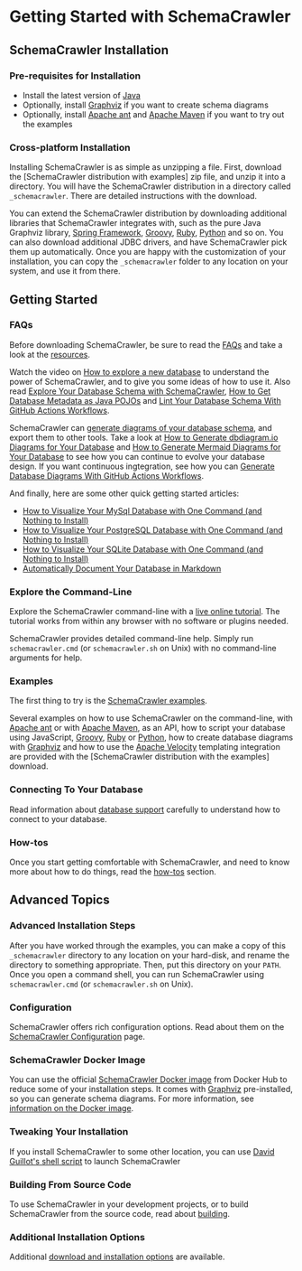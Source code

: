 # Getting Started with SchemaCrawler

## SchemaCrawler Installation

### Pre-requisites for Installation

- Install the latest version of [Java](https://www.java.com/en/)
- Optionally, install [Graphviz] if you want to create schema diagrams
- Optionally, install [Apache ant] and [Apache Maven] if you want to try out the examples

### Cross-platform Installation

Installing SchemaCrawler is as simple as unzipping a file. First, download the [SchemaCrawler
distribution with examples] zip file, and unzip it into a directory. You will have the SchemaCrawler
distribution in a directory called `_schemacrawler`. There are detailed instructions with the download.

You can extend the SchemaCrawler distribution by downloading additional libraries that SchemaCrawler
integrates with, such as the pure Java Graphviz library, [Spring Framework](https://spring.io/projects/spring-framework), [Groovy], [Ruby], [Python] and so
on. You can also download additional JDBC drivers, and have SchemaCrawler pick them up automatically.
Once you are happy with the customization of your installation, you can copy the `_schemacrawler`
folder to any location on your system, and use it from there.



## Getting Started

### FAQs

Before downloading SchemaCrawler, be sure to read the [FAQs](faq.html) and take a look at the [resources](resources.html).

Watch the video on [How to explore a new database](https://dev.to/sualeh/how-do-you-explore-a-new-database-1pge) to understand the power of SchemaCrawler, and to give you some ideas of how to use it. Also read [Explore Your Database Schema with SchemaCrawler](https://dev.to/sualeh/explore-your-database-schema-with-schemacrawler-5341), [How to Get Database Metadata as Java POJOs](https://dev.to/sualeh/how-to-get-database-metadata-as-java-pojos-24li) and [Lint Your Database Schema With GitHub Actions Workflows](https://dev.to/sualeh/lint-your-database-schema-with-github-actions-workflows-57cg).

SchemaCrawler can [generate diagrams of your database schema](diagramming.html), and export them to other tools. Take a look at [How to Generate dbdiagram.io Diagrams for Your Database](https://dev.to/sualeh/how-to-generate-dbdiagram-io-diagrams-for-your-database-431l)
and [How to Generate Mermaid Diagrams for Your Database](https://dev.to/sualeh/how-to-generate-mermaid-diagrams-for-your-database-33bn) to see how you can continue to evolve your database design. If you want continuous ingtegration, see how you can [Generate Database Diagrams With GitHub Actions Workflows](https://dev.to/sualeh/generate-database-diagrams-with-github-actions-workflows-4l96).

And finally, here are some other quick getting started articles:

- [How to Visualize Your MySql Database with One Command (and Nothing to Install)](https://dev.to/sualeh/how-to-visualize-your-mysql-database-with-one-command-and-nothing-to-install-21cp)
- [How to Visualize Your PostgreSQL Database with One Command (and Nothing to Install)](https://dev.to/sualeh/how-to-visualize-your-postgresql-database-with-one-command-and-nothing-to-install-3e3j)
- [How to Visualize Your SQLite Database with One Command (and Nothing to Install)](https://dev.to/sualeh/how-to-visualize-your-sqlite-database-with-one-command-and-nothing-to-install-1f4m)
- [Automatically Document Your Database in Markdown](https://dev.to/sualeh/automatically-document-your-database-in-markdown-elf)


### Explore the Command-Line

Explore the SchemaCrawler command-line with a [live online tutorial](https://killercoda.com/schemacrawler). 
The tutorial works from within any browser with no software or plugins needed.

SchemaCrawler provides detailed command-line help. Simply run `schemacrawler.cmd` (or
`schemacrawler.sh` on Unix) with no command-line arguments for help.


### Examples

The first thing to try is the [SchemaCrawler examples].

Several examples on how to use SchemaCrawler on the command-line, with [Apache ant] or with
[Apache Maven], as an API, how to script your database using JavaScript, [Groovy], [Ruby] or [Python], how to
create database diagrams with [Graphviz] and how to use the [Apache Velocity](https://velocity.apache.org/) templating integration
are provided with the [SchemaCrawler distribution with the examples] download.


### Connecting To Your Database

Read information about [database support](database-support.html) carefully to understand how to connect to your database.


### How-tos

Once you start getting comfortable with SchemaCrawler, and need to know more about how to do
things, read the [how-tos](how-to.html) section.



## Advanced Topics

### Advanced Installation Steps

After you have worked through the examples, you can make a copy of this `_schemacrawler` directory to
any location on your hard-disk, and rename the directory to something appropriate. Then, put this
directory on your `PATH`. Once you open a command shell, you can run SchemaCrawler using
`schemacrawler.cmd` (or `schemacrawler.sh` on Unix).

### Configuration

SchemaCrawler offers rich configuration options. Read about them on the [SchemaCrawler Configuration](config.html) page.


### SchemaCrawler Docker Image

You can use the official [SchemaCrawler Docker image](https://hub.docker.com/r/schemacrawler/schemacrawler/) from Docker Hub to reduce some of your
installation steps. It comes with [Graphviz] pre-installed, so you can generate schema diagrams.
For more information, see [information on the Docker image](docker-image.html).


### Tweaking Your Installation
If you install SchemaCrawler to some other location, you can use
[David Guillot's shell script](https://gist.github.com/David-Guillot/dd53227141fd62ff5db6ef23c929f7b1)
to launch SchemaCrawler


### Building From Source Code

To use SchemaCrawler in your development projects, or to build SchemaCrawler from the source code, read
about [building](building.html).


### Additional Installation Options

Additional [download and installation options](downloads.html) are available.



[SchemaCrawler examples]: https://www.schemacrawler.com/downloads.html#running-examples-locally/
[Groovy]: https://www.groovy-lang.org/
[Ruby]: https://www.ruby-lang.org/en/
[Python]: https://www.python.org/
[Graphviz]: https://www.graphviz.org/
[Apache Maven]: https://maven.apache.org/
[Apache ant]: https://ant.apache.org/
